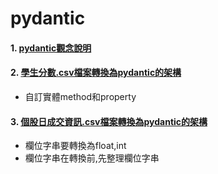 # pydantic

#### 1. [pydantic觀念說明](./README.ipynb)
#### 2. [學生分數.csv檔案轉換為pydantic的架構](./csv1.ipynb)
- 自訂實體method和property

#### 3. [個股日成交資訊.csv檔案轉換為pydantic的架構](./csv.ipynb)
- 欄位字串要轉換為float,int
- 欄位字串在轉換前,先整理欄位字串
